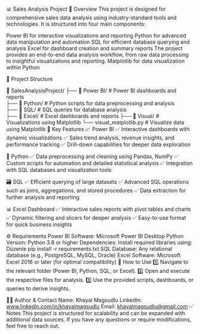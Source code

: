📊 Sales Analysis Project
📌 Overview
This project is designed for comprehensive sales data analysis using industry-standard tools and technologies. It is structured into four main components:

Power BI for interactive visualizations and reporting
Python for advanced data manipulation and automation
SQL for efficient database querying and analysis
Excel for dashboard creation and summary reports
The project provides an end-to-end data analysis workflow, from raw data processing to insightful visualizations and reporting.
Matplotlib for data visualization within Python

📁 Project Structure

📂 SalesAnalysisProject/
    ├── 📂 Power BI/      # Power BI dashboards and reports  
    ├── 📂 Python/        # Python scripts for data preprocessing and analysis  
    ├── 📂 SQL/           # SQL queries for database analysis  
    ├── 📂 Excel/         # Excel dashboards and reports 
    ├── 📂 Visual/        # Visualizations using Matplotlib
        └── visual_matplotlib.py  # Visualize data using Matplotlib 
🚀 Key Features
📈 Power BI
✅ Interactive dashboards with dynamic visualizations
✅ Sales trend analysis, revenue insights, and performance tracking
✅ Drill-down capabilities for deeper data exploration

🐍 Python
✅ Data preprocessing and cleaning using Pandas, NumPy
✅ Custom scripts for automation and detailed statistical analysis
✅ Integration with SQL databases and visualization tools

🗃️ SQL
✅ Efficient querying of large datasets
✅ Advanced SQL operations such as joins, aggregations, and stored procedures
✅ Data extraction for further analysis and reporting

📊 Excel Dashboard
✅ Interactive sales reports with pivot tables and charts
✅ Dynamic filtering and slicers for deeper analysis
✅ Easy-to-use format for quick business insights

⚙️ Requirements
Power BI
Software: Microsoft Power BI Desktop
Python
Version: Python 3.8 or higher
Dependencies: Install required libraries using:
Düzenle
pip install -r requirements.txt
SQL
Database: Any relational database (e.g., PostgreSQL, MySQL, Oracle)
Excel
Software: Microsoft Excel 2016 or later (for optimal compatibility)
📌 How to Use
1️⃣ Navigate to the relevant folder (Power BI, Python, SQL, or Excel).
2️⃣ Open and execute the respective files for analysis.
3️⃣ Use the provided scripts, dashboards, or queries to derive insights.

👨‍💻 Author & Contact
Name: Khayal Magsudlu
LinkedIn: www.linkedin.com/in/khayalmagsudlu
Email: khayalmagsudlu@gmail.com
✅ Notes
This project is structured for scalability and can be expanded with additional data sources.
If you have any questions or require modifications, feel free to reach out.
